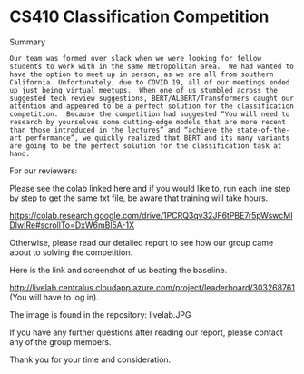 # CS410 Classification Competition

Summary

	Our team was formed over slack when we were looking for fellow students to work with in the same metropolitan area.  We had wanted to have the option to meet up in person, as we are all from southern California. Unfortunately, due to COVID 19, all of our meetings ended up just being virtual meetups.  When one of us stumbled across the suggested tech review suggestions, BERT/ALBERT/Transformers caught our attention and appeared to be a perfect solution for the classification competition.  Because the competition had suggested “You will need to research by yourselves some cutting-edge models that are more recent than those introduced in the lectures” and “achieve the state-of-the-art performance”, we quickly realized that BERT and its many variants are going to be the perfect solution for the classification task at hand.
  
For our reviewers:

Please see the colab linked here and if you would like to, run each line step by step to get the same txt file, be aware that training will take hours. 

https://colab.research.google.com/drive/1PCRQ3qv32JF6tPBE7r5pWswcMIDlwIRe#scrollTo=DxW6mBl5A-1X

Otherwise, please read our detailed report to see how our group came about to solving the competition.

Here is the link and screenshot of us beating the baseline.

http://livelab.centralus.cloudapp.azure.com/project/leaderboard/303268761
(You will have to log in).

The image is found in the repository: livelab.JPG

If you have any further questions after reading our report, please contact any of the group members.

Thank you for your time and consideration.




